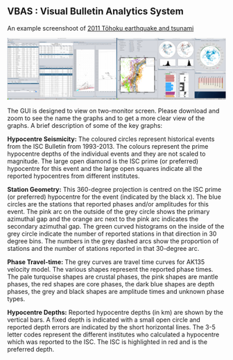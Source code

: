 ## VBAS : Visual Bulletin Analytics System

An example screenshoot of [2011 Tōhoku earthquake and tsunami](https://en.wikipedia.org/wiki/2011_T%C5%8Dhoku_earthquake_and_tsunami)

![alt tag](figures/vbas-screen.png)

The GUI is designed to view on two-monitor screen. Please download and zoom to see the name the graphs and to get a more clear view of the graphs.  A brief description of some of the key graphs: 

**Hypocentre Seismicity:**  The coloured circles represent historical events from the ISC Bulletin from 1993-2013. The colours represent the prime hypocentre depths of the individual events and they are not scaled to magnitude. The large open diamond is the ISC prime (or preferred) hypocentre for this event and the large open squares indicate all the reported hypocentres from different institutes.

**Station Geometry:** This 360-degree projection is centred on the ISC prime (or preferred) hypocentre for the event (indicated by the black x). The blue circles are the stations that reported phases and/or amplitudes for this event. The pink arc on the outside of the grey circle shows the primary azimuthal gap and the orange arc next to the pink arc indicates the secondary azimuthal gap. The green curved histograms on the inside of the grey circle indicate the number of reported stations in that direction in 30 degree bins. The numbers in the grey dashed arcs show the proportion of stations and the number of stations reported in that 30-degree arc.


**Phase Travel-time:** The grey curves are travel time curves for AK135 velocity model.  The various shapes represent the reported phase times.  The pale turquoise shapes are crustal phases, the pink shapes are mantle phases, the red shapes are core phases, the dark blue shapes are depth phases, the grey and black shapes are amplitude times and unknown phase types. 


**Hypocentre Depths:** Reported hypocentre depths (in km) are shown by the vertical bars.  A fixed depth is indicated with a small open circle and reported depth errors are indicated by the short horizontal lines. The 3-5 letter codes represent the different institutes who calculated a hypocentre which was reported to the ISC. The ISC is highlighted in red and is the preferred depth.
